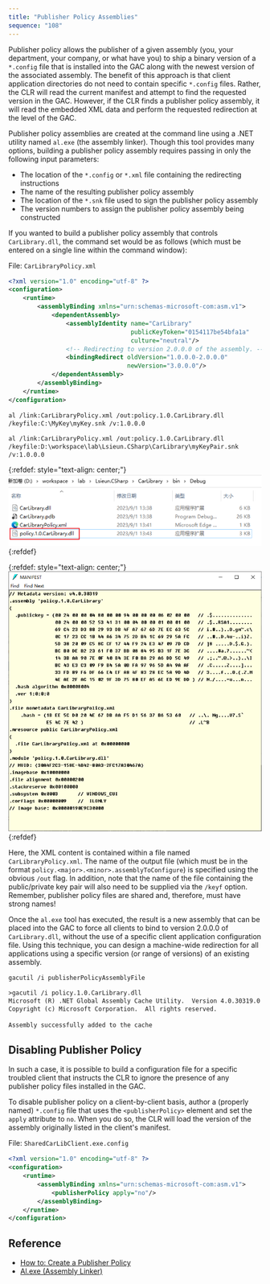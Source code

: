 ```yaml
---
title: "Publisher Policy Assemblies"
sequence: "108"
---
```


Publisher policy allows the publisher of a given assembly (you, your department, your company, or what have you)
to ship a binary version of a `*.config` file that is installed into the GAC along with the newest
version of the associated assembly.
The benefit of this approach is that client application directories do not need to contain specific `*.config` files.
Rather, the CLR will read the current manifest and attempt to find the requested version in the GAC.
However, if the CLR finds a publisher policy assembly,
it will read the embedded XML data and perform the requested redirection at the level of the GAC.

Publisher policy assemblies are created at the command line using a .NET utility named `al.exe` (the assembly linker).
Though this tool provides many options,
building a publisher policy assembly requires passing in only the following input parameters:

- The location of the `*.config` or `*.xml` file containing the redirecting instructions
- The name of the resulting publisher policy assembly
- The location of the `*.snk` file used to sign the publisher policy assembly
- The version numbers to assign the publisher policy assembly being constructed

If you wanted to build a publisher policy assembly that controls `CarLibrary.dll`,
the command set would be as follows (which must be entered on a single line within the command window):

File: `CarLibraryPolicy.xml`

```xml
<?xml version="1.0" encoding="utf-8" ?>
<configuration>
    <runtime>
        <assemblyBinding xmlns="urn:schemas-microsoft-com:asm.v1">
            <dependentAssembly>
                <assemblyIdentity name="CarLibrary"
                                  publicKeyToken="0154117be54bfa1a"
                                  culture="neutral"/>
                <!-- Redirecting to version 2.0.0.0 of the assembly. -->
                <bindingRedirect oldVersion="1.0.0.0-2.0.0.0"
                                 newVersion="3.0.0.0"/>
            </dependentAssembly>
        </assemblyBinding>
    </runtime>
</configuration>
```

```text
al /link:CarLibraryPolicy.xml /out:policy.1.0.CarLibrary.dll /keyfile:C:\MyKey\myKey.snk /v:1.0.0.0
```

```text
al /link:CarLibraryPolicy.xml /out:policy.1.0.CarLibrary.dll /keyfile:D:\workspace\lab\Lsieun.CSharp\CarLibrary\myKeyPair.snk /v:1.0.0.0
```

{:refdef: style="text-align: center;"}
![](/assets/images/csharp/cmd/al-car-lib-dll-policy-explorer.png)
{:refdef}

{:refdef: style="text-align: center;"}
![](/assets/images/csharp/ildasm/car-lib-policy-dll-manifest-resource-xml.png)
{:refdef}


Here, the XML content is contained within a file named `CarLibraryPolicy.xml`.
The name of the output file (which must be in the format `policy.<major>.<minor>.assemblyToConfigure`)
is specified using the obvious `/out` flag.
In addition, note that the name of the file containing the public/private key pair will
also need to be supplied via the `/keyf` option.
Remember, publisher policy files are shared and, therefore, must have strong names!

Once the `al.exe` tool has executed, the result is a new assembly
that can be placed into the GAC to force all clients to bind to version 2.0.0.0 of `CarLibrary.dll`,
without the use of a specific client application configuration file.
Using this technique, you can design a machine-wide redirection for all applications
using a specific version (or range of versions) of an existing assembly.

```text
gacutil /i publisherPolicyAssemblyFile
```

```text
>gacutil /i policy.1.0.CarLibrary.dll
Microsoft (R) .NET Global Assembly Cache Utility.  Version 4.0.30319.0
Copyright (c) Microsoft Corporation.  All rights reserved.

Assembly successfully added to the cache
```

## Disabling Publisher Policy

In such a case, it is possible to build a configuration file for a specific troubled client
that instructs the CLR to ignore the presence of any publisher policy files installed in the GAC.

To disable publisher policy on a client-by-client basis, author a (properly named)
`*.config` file that uses the `<publisherPolicy>` element and set the `apply` attribute to `no`.
When you do so, the CLR will load the version of the assembly originally listed in the client's manifest.

File: `SharedCarLibClient.exe.config`

```xml
<?xml version="1.0" encoding="utf-8" ?>
<configuration>
    <runtime>
        <assemblyBinding xmlns="urn:schemas-microsoft-com:asm.v1">
            <publisherPolicy apply="no"/>
        </assemblyBinding>
    </runtime>
</configuration>
```





## Reference

- [How to: Create a Publisher Policy](https://learn.microsoft.com/en-us/dotnet/framework/configure-apps/how-to-create-a-publisher-policy)
- [Al.exe (Assembly Linker)](https://learn.microsoft.com/en-us/dotnet/framework/tools/al-exe-assembly-linker)
